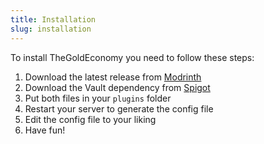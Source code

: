 ```yaml
---
title: Installation
slug: installation
---
```


To install TheGoldEconomy you need to follow these steps:
1. Download the latest release from [Modrinth](https://modrinth.com/plugin/thegoldeconomy)
2. Download the Vault dependency from [Spigot](https://www.spigotmc.org/resources/vault.34315/)
3. Put both files in your `plugins` folder
4. Restart your server to generate the config file
5. Edit the config file to your liking
6. Have fun!